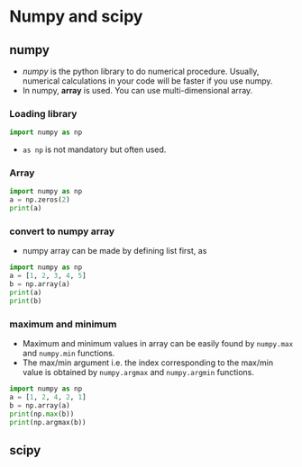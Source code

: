 # Numpy and scipy
## numpy
* *numpy* is the python library to do numerical procedure. Usually, numerical calculations in your code will be faster if you use numpy.
* In numpy, **array** is used. You can use multi-dimensional array.

### Loading library
```python
import numpy as np
```
* `as np` is not mandatory but often used.

### Array
```python {cmd}
import numpy as np
a = np.zeros(2)
print(a)
```

### convert to numpy array
* numpy array can be made by defining list first, as
```python {cmd}
import numpy as np
a = [1, 2, 3, 4, 5]
b = np.array(a)
print(a)
print(b)
```
### maximum and minimum
* Maximum and minimum values in array can be easily found by `numpy.max` and `numpy.min` functions.
* The max/min argument i.e. the index corresponding to the max/min value is obtained by `numpy.argmax` and `numpy.argmin` functions.
```python {cmd}
import numpy as np
a = [1, 2, 4, 2, 1]
b = np.array(a)
print(np.max(b))
print(np.argmax(b))
```

## scipy
